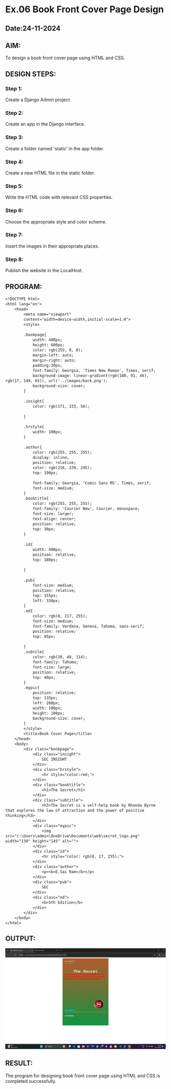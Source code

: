 # Ex.06 Book Front Cover Page Design
## Date:24-11-2024

## AIM:
To design a book front cover page using HTML and CSS.

## DESIGN STEPS:

### Step 1:
Create a Django Admin project.

### Step 2:
Create an app in the Django interface.

### Step 3:
Create a folder named 'static' in the app folder.

### Step 4:
Create a new HTML file in the static folder.

### Step 5:
Write the HTML code with relevant CSS properties.

### Step 6:
Choose the appropriate style and color scheme.

### Step 7:
Insert the images in their appropriate places.

### Step 8:
Publish the website in the LocalHost.

## PROGRAM:
```
<!DOCTYPE html>
<html lang="en">
    <head>
        <meta name="viewport"
        content="width=device-width,initial-scale=1.0">
        <style>
        
        .bookpage{
            width: 400px;
            height: 600px;
            color: rgb(255, 0, 0);
            margin-left: auto;
            margin-right: auto;
            padding:20px;
            font-family: Georgia, 'Times New Roman', Times, serif;
            background-image: linear-gradient(rgb(180, 91, 46), rgb(17, 149, 65)), url('../images/back.png');
            background-size: cover;
        }

        .insight{
            color: rgb(171, 233, 56);

        }

        .hrstyle{
            width: 100px;
        }

        .author{
            color: rgb(255, 255, 255);
            display: inline;
            position: relative;
            color: rgb(216, 239, 245);
            top: 190px;

            font-family: Georgia, 'Comic Sans MS', Times, serif;
            font-size: medium;
        }
        .booktitle{
            color: rgb(255, 255, 255);
            font-family: 'Courier New', Courier, monospace;
            font-size: larger;
            text-align: center;
            position: relative;
            top: 30px;
        }

        .id{
            width: 400px;
            position: relative;
            top: 180px;

        }

        .pub{
            font-size: medium;
            position: relative;
            top: 155px;
            left: 330px;
        }
        .ed{
            color: rgb(0, 217, 255);
            font-size: medium;
            font-family: Verdana, Geneva, Tahoma, sans-serif;
            position: relative;
            top: 85px;

        }
        .subtile{
            color: rgb(20, 48, 114);
            font-family: Tahoma;
            font-size: large;
            position: relative;
            top: 40px;
        }
        .mypic{
            position: relative;
            top: 135px;
            left: 260px;
            width: 100px;
            height: 100px;
            background-size: cover;
        }
        </style>
        <title>Book Cover Page</title>
    </head>
    <body>
        <div class="bookpage">
            <div class="insight">
                SEC INSIGHT
            </div>
            <div class="hrstyle">
                <hr style="color:red;">
            </div>
            <div class="booktitle">
                <h1>The Secret</h1>
            </div>
            <div class="subtitle">
                <h3>The Secret is a self-help book by Rhonda Byrne that explores the law of attraction and the power of positive thinking</h3>
            </div>
            <div class="mypic">
                <img src="c:\Users\admin\OneDrive\Documents\web\secret_logo.png" width="130" height="145" alt="">
            </div>
            <div class="id">
                <hr style="color: rgb(0, 17, 255);">
            </div>
            <div class="author">
                <p><b>E.Sai Ram</b></p>
            </div>
            <div class="pub">
                SEC
            </div>
            <div class="ed">
                <b>5th Edition</b>
            </div>
        </div>
    </body>
</html>
```

## OUTPUT:
![alt text](<Screenshot 2024-12-07 090040.png>)

## RESULT:
The program for designing book front cover page using HTML and CSS is completed successfully.
